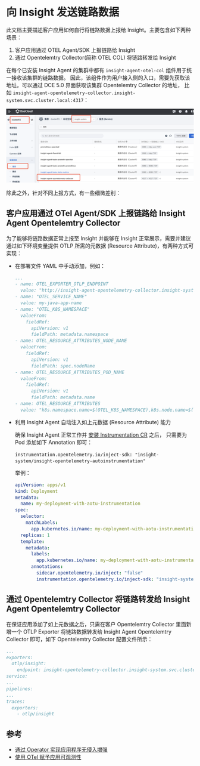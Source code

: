 # 向 Insight 发送链路数据

此文档主要描述客户应用如何自行将链路数据上报给 Insight。主要包含如下两种场景：

1. 客户应用通过 OTEL Agent/SDK 上报链路给 Insight
2. 通过 Opentelemtry Collector(简称 OTEL COL) 将链路转发给 Insight

在每个已安装 Insight Agent 的集群中都有 `insight-agent-otel-col` 组件用于统一接收该集群的链路数据。
因此，该组件作为用户接入侧的入口，需要先获取该地址。可以通过 DCE 5.0 界面获取该集群 Opentelemtry Collector 的地址，
比如 `insight-agent-opentelemetry-collector.insight-system.svc.cluster.local:4317`：

![image](../images/get_insight_agent_otel_col_svc.png)

除此之外，针对不同上报方式，有一些细微差别：

## 客户应用通过 OTel Agent/SDK 上报链路给 Insight Agent Opentelemtry Collector

为了能够将链路数据正常上报至 Insight 并能够在 Insight 正常展示，需要并建议通过如下环境变量提供 OTLP 所需的元数据 (Resource Attribute)，有两种方式可实现：

- 在部署文件 YAML 中手动添加，例如：

    ```yaml
    ...
    - name: OTEL_EXPORTER_OTLP_ENDPOINT
      value: "http://insight-agent-opentelemetry-collector.insight-system.svc.cluster.local:4317"
    - name: "OTEL_SERVICE_NAME"
      value: my-java-app-name
    - name: "OTEL_K8S_NAMESPACE"
      valueFrom:
        fieldRef:
          apiVersion: v1
          fieldPath: metadata.namespace
    - name: OTEL_RESOURCE_ATTRIBUTES_NODE_NAME
      valueFrom:
        fieldRef:
          apiVersion: v1
          fieldPath: spec.nodeName
    - name: OTEL_RESOURCE_ATTRIBUTES_POD_NAME
      valueFrom:
        fieldRef:
          apiVersion: v1
          fieldPath: metadata.name
    - name: OTEL_RESOURCE_ATTRIBUTES
      value: "k8s.namespace.name=$(OTEL_K8S_NAMESPACE),k8s.node.name=$(OTEL_RESOURCE_ATTRIBUTES_NODE_NAME),k8s.pod.name=$(OTEL_RESOURCE_ATTRIBUTES_POD_NAME)"
    ```

- 利用 Insight Agent 自动注入如上元数据 (Resource Attribute) 能力

    确保 Insight Agent 正常工作并 [安装 Instrumentation CR](./operator.md#instrumentation-cr) 之后，
    只需要为 Pod 添加如下 Annotation 即可：

    `instrumentation.opentelemetry.io/inject-sdk: "insight-system/insight-opentelemetry-autoinstrumentation" `

    举例：

    ```yaml
    apiVersion: apps/v1
    kind: Deployment
    metadata:
      name: my-deployment-with-aotu-instrumentation
    spec:
      selector:
        matchLabels:
          app.kubernetes.io/name: my-deployment-with-aotu-instrumentation-kuberntes
      replicas: 1
      template:
        metadata:
          labels:
            app.kubernetes.io/name: my-deployment-with-aotu-instrumentation-kuberntes
          annotations:
            sidecar.opentelemetry.io/inject: "false"
            instrumentation.opentelemetry.io/inject-sdk: "insight-system/insight-opentelemetry-autoinstrumentation"
    ```

## 通过 Opentelemtry Collector 将链路转发给 Insight Agent Opentelemtry Collector

在保证应用添加了如上元数据之后，只需在客户 Opentelemtry Collector 里面新增一个 OTLP Exporter 将链路数据转发给
Insight Agent Opentelemtry Collector 即可，如下 Opentelemtry Collector 配置文件所示：

```yaml
...
exporters:
  otlp/insight:
    endpoint: insight-opentelemetry-collector.insight-system.svc.cluster.local:4317
service:
...
pipelines:
...
traces:
  exporters:
    - otlp/insight
```

## 参考

- [通过 Operator 实现应用程序无侵入增强](./operator.md)
- [使用 OTel 赋予应用可观测性](./otel.md)
